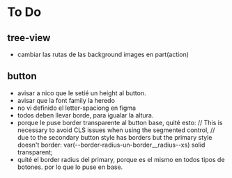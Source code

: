 # To Do

## tree-view

- cambiar las rutas de las background images en part(action)

## button

- avisar a nico que le setié un height al button.
- avisar que la font family la heredo
- no vi definido el letter-spaciong en figma
- todos deben llevar borde, para igualar la altura.
- porque le puse border transparente al button base, quité esto:
  // This is necessary to avoid CLS issues when using the segmented control,
  // due to the secondary button style has borders but the primary style doesn't
  border: var(--border-radius-un-border\_\_radius--xs) solid transparent;
- quité el border radius del primary, porque es el mismo en todos tipos de botones. por lo que lo puse en base.
